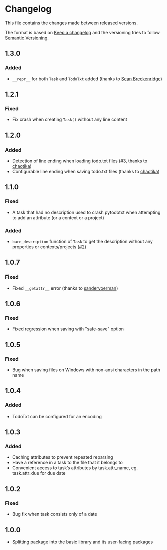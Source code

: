# Changelog

This file contains the changes made between released versions.

The format is based on [Keep a changelog](https://keepachangelog.com/) and the versioning tries to follow
[Semantic Versioning](https://semver.org).

## 1.3.0
### Added
- `__repr__` for both `Task` and `TodoTxt` added (thanks to [Sean Breckenridge](https://github.com/seanbreckenridge))

## 1.2.1
### Fixed
- Fix crash when creating `Task()` without any line content

## 1.2.0
### Added
- Detection of line ending when loading todo.txt files ([#3](https://github.com/vonshednob/pytodotxt/issues/3), thanks to [chaotika](https://github.com/chaotika))
- Configurable line ending when saving todo.txt files (thanks to [chaotika](https://github.com/chaotika))

## 1.1.0
### Fixed
- A task that had no description used to crash pytodotxt when attempting to add an attribute (or a context or a project)

### Added
- `bare_description` function of `Task` to get the description without any properties or contexts/projects ([#2](https://github.com/vonshednob/pytodotxt/issues/2))

## 1.0.7
### Fixed
- Fixed `__getattr__` error (thanks to [sandervoerman](https://github.com/sandervoerman))

## 1.0.6
### Fixed
- Fixed regression when saving with "safe-save" option

## 1.0.5
### Fixed
- Bug when saving files on Windows with non-ansi characters in the path name

## 1.0.4
### Added
- TodoTxt can be configured for an encoding

## 1.0.3
### Added
- Caching attributes to prevent repeated reparsing
- Have a reference in a task to the file that it belongs to
- Convenient access to task’s attributes by task.attr_name, eg. task.attr_due
  for due date

## 1.0.2
### Fixed
- Bug fix when task consists only of a date

## 1.0.0
- Splitting package into the basic library and its user-facing packages

